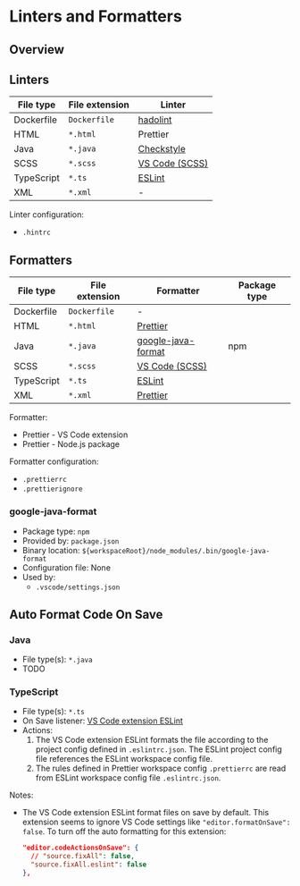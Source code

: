 # Linters and Formatters

## Overview

## Linters

| File type  | File extension | Linter           |
| ---------- | -------------- | ---------------- |
| Dockerfile | `Dockerfile`   | [hadolint]       |
| HTML       | `*.html`       | Prettier         |
| Java       | `*.java`       | [Checkstyle]     |
| SCSS       | `*.scss`       | [VS Code (SCSS)] |
| TypeScript | `*.ts`         | [ESLint]         |
| XML        | `*.xml`        | -                |

Linter configuration:

- `.hintrc`

## Formatters

| File type  | File extension | Formatter            | Package type |
| ---------- | -------------- | -------------------- | ------------ |
| Dockerfile | `Dockerfile`   | -                    |              |
| HTML       | `*.html`       | [Prettier]           |              |
| Java       | `*.java`       | [google-java-format] | npm          |
| SCSS       | `*.scss`       | [VS Code (SCSS)]     |              |
| TypeScript | `*.ts`         | [ESLint]             |              |
| XML        | `*.xml`        | [Prettier]           |              |

Formatter:

- Prettier - VS Code extension
- Prettier - Node.js package

Formatter configuration:

- `.prettierrc`
- `.prettierignore`

### google-java-format

- Package type: `npm`
- Provided by: `package.json`
- Binary location: `${workspaceRoot}/node_modules/.bin/google-java-format`
- Configuration file: None
- Used by:
  - `.vscode/settings.json`

## Auto Format Code On Save

### Java

- File type(s): `*.java`
- TODO

### TypeScript

- File type(s): `*.ts`
- On Save listener: [VS Code extension ESLint]
- Actions:
  1. The VS Code extension ESLint formats the file according to the project config defined in
     `.eslintrc.json`. The ESLint project config file references the ESLint workspace config file.
  2. The rules defined in Prettier workspace config `.prettierrc` are read from ESLint workspace
     config file `.eslintrc.json`.

Notes:

- The VS Code extension ESLint format files on save by default. This extension seems to ignore VS
  Code settings like `"editor.formatOnSave": false`. To turn off the auto formatting for this
  extension:
  ```json
  "editor.codeActionsOnSave": {
    // "source.fixAll": false,
    "source.fixAll.eslint": false
  },
  ```

<!-- Links -->

[prettier]: https://prettier.io
[eslint]: https://eslint.org
[checkstyle]: https://checkstyle.sourceforge.io/
[language support for java by red hat]: https://marketplace.visualstudio.com/items?itemName=redhat.java
[hadolint]: https://github.com/hadolint/hadolint
[vs code (scss)]: https://code.visualstudio.com/docs/languages/css
[google-java-format]: https://github.com/google/google-java-format
[VS Code extension Run on Save]: https://marketplace.visualstudio.com/items?itemName=emeraldwalk.RunOnSave
[VS Code extension ESLint]: https://marketplace.visualstudio.com/items?itemName=dbaeumer.vscode-eslint
